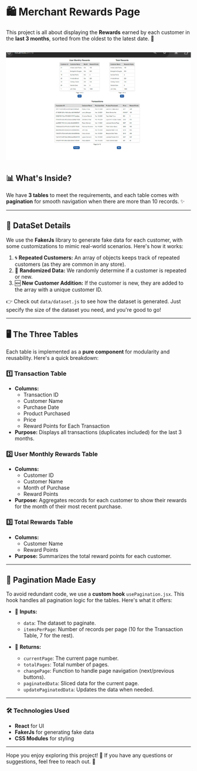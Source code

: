 # 🛍️ Merchant Rewards Page

This project is all about displaying the **Rewards** earned by each customer in the **last 3 months**, sorted from the oldest to the latest date. 🚀

![alt text](image.png)
---

## 📊 What's Inside?
We have **3 tables** to meet the requirements, and each table comes with **pagination** for smooth navigation when there are more than 10 records. ✨

---

## 📂 DataSet Details
We use the **FakerJs** library to generate fake data for each customer, with some customizations to mimic real-world scenarios. Here's how it works:

1. 🌀 **Repeated Customers:** An array of objects keeps track of repeated customers (as they are common in any store).
2. 🎲 **Randomized Data:** We randomly determine if a customer is repeated or new.
3. 🆕 **New Customer Addition:** If the customer is new, they are added to the array with a unique customer ID.

👉 Check out `data/dataset.js` to see how the dataset is generated. Just specify the size of the dataset you need, and you're good to go!

---

## 🖥️ The Three Tables
Each table is implemented as a **pure component** for modularity and reusability. Here's a quick breakdown:

### 1️⃣ **Transaction Table**
- **Columns:** 
  - Transaction ID
  - Customer Name
  - Purchase Date
  - Product Purchased
  - Price
  - Reward Points for Each Transaction
- **Purpose:** Displays all transactions (duplicates included) for the last 3 months.

### 2️⃣ **User Monthly Rewards Table**
- **Columns:**
  - Customer ID
  - Customer Name
  - Month of Purchase
  - Reward Points
- **Purpose:** Aggregates records for each customer to show their rewards for the month of their most recent purchase.

### 3️⃣ **Total Rewards Table**
- **Columns:**
  - Customer Name
  - Reward Points
- **Purpose:** Summarizes the total reward points for each customer.

---

## 🔄 Pagination Made Easy
To avoid redundant code, we use a **custom hook** `usePagination.jsx`. This hook handles all pagination logic for the tables. Here's what it offers:

- 🧮 **Inputs:**
  - `data`: The dataset to paginate.
  - `itemsPerPage`: Number of records per page (10 for the Transaction Table, 7 for the rest).

- 🔑 **Returns:**
  - `currentPage`: The current page number.
  - `totalPages`: Total number of pages.
  - `changePage`: Function to handle page navigation (next/previous buttons).
  - `paginatedData`: Sliced data for the current page.
  - `updatePaginatedData`: Updates the data when needed.

---

### 🛠️ Technologies Used
- **React** for UI
- **FakerJs** for generating fake data
- **CSS Modules** for styling

---

Hope you enjoy exploring this project! 🎉 If you have any questions or suggestions, feel free to reach out. 🤝


